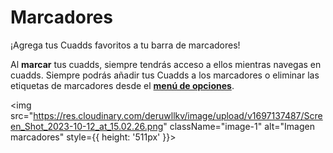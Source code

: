 # Marcadores

¡Agrega tus Cuadds favoritos a tu barra de marcadores!

Al **marcar** tus cuadds, siempre tendrás acceso a ellos mientras navegas en cuadds.
Siempre podrás añadir tus Cuadds a los marcadores o eliminar las etiquetas de marcadores desde el [**menú de opciones**](./CuaddOptionMenu.md).

<img src="https://res.cloudinary.com/deruwllkv/image/upload/v1697137487/Screen_Shot_2023-10-12_at_15.02.26.png" className="image-1" alt="Imagen marcadores" style={{ height: '511px' }}></img>